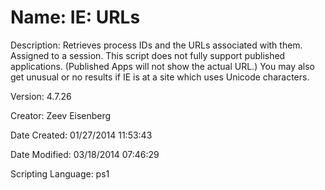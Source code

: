 ﻿# Name: IE: URLs

Description: Retrieves process IDs and the URLs associated with them. Assigned to a session.
This script does not fully support published applications. (Published Apps will not show the actual URL.) You may also get unusual or no results if IE is at a site which uses Unicode characters.

Version: 4.7.26

Creator: Zeev Eisenberg

Date Created: 01/27/2014 11:53:43

Date Modified: 03/18/2014 07:46:29

Scripting Language: ps1

